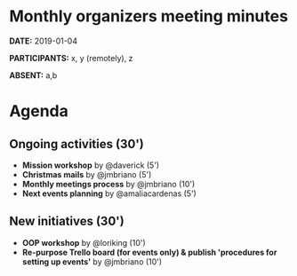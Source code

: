 # Monthly organizers meeting minutes

**DATE:** 2019-01-04

**PARTICIPANTS:** x, y (remotely), z

**ABSENT:** a,b

# Agenda

## Ongoing activities (30')

* **Mission workshop** by @daverick (5')
* **Christmas mails** by @jmbriano (5')
* **Monthly meetings process** by @jmbriano (10')
* **Next events planning** by @amaliacardenas (5')

## New initiatives (30')

* **OOP workshop** by @loriking (10')
* **Re-purpose Trello board (for events only) & publish 'procedures for setting up events'** by @jmbriano (10')
